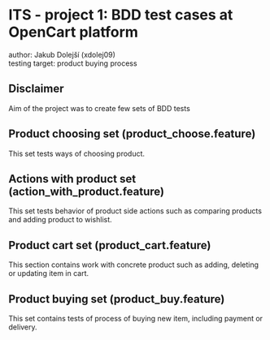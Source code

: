 # ITS - project 1: BDD test cases at OpenCart platform

author: Jakub Dolejší (xdolej09) \
testing target: product buying process

Disclaimer
----------------------------
Aim of the project was to create few sets of BDD tests 

Product choosing set (product_choose.feature)
----------------------------
This set tests ways of choosing product.

Actions with product set (action_with_product.feature)
----------------------------
This set tests behavior of product side actions such as comparing products and 
adding product to wishlist.

Product cart set (product_cart.feature)
----------------------------
This section contains work with concrete product
such as adding, deleting or updating item in cart.

Product buying set (product_buy.feature)
----------------------------
This set contains tests of process of buying new item,
including payment or delivery.